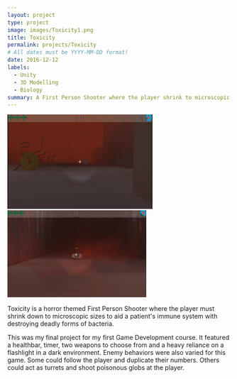 ```yaml
---
layout: project
type: project
image: images/Toxicity1.png
title: Toxicity
permalink: projects/Toxicity
# All dates must be YYYY-MM-DD format!
date: 2016-12-12
labels:
  - Unity
  - 3D Modelling
  - Biology
summary: A First Person Shooter where the player shrink to microscopic levels within the human body to destroy disease causing bacteria.
---
```


<div class="ui large rounded images">
  <img class="ui image" src="../images/Toxicity2.png">
  <img class="ui image" src="../images/Toxicity3.png">
</div>

Toxicity is a horror themed First Person Shooter where the player must shrink down to microscopic sizes to aid a patient's immune system with destroying deadly forms of bacteria. 

This was my final project for my first Game Development course.  It featured a healthbar, timer, two weapons to choose from and a heavy reliance on a flashlight in a dark environment.  Enemy behaviors were also varied for this game.  Some could follow the player and duplicate their numbers.  Others could act as turrets and shoot poisonous globs at the player.  


